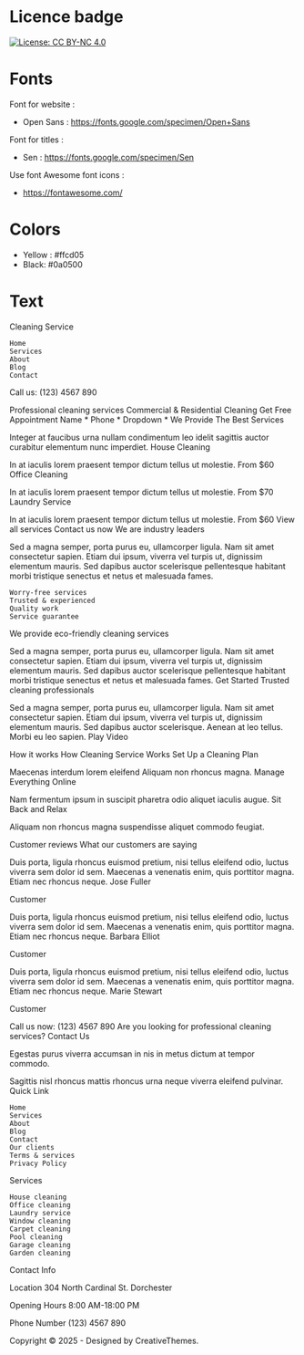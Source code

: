 # Licence badge

[![License: CC BY-NC 4.0](https://img.shields.io/badge/License-CC_BY--NC_4.0-lightgrey.svg)](https://creativecommons.org/licenses/by-nc/4.0/)

# Fonts 

Font for website : 
- Open Sans : https://fonts.google.com/specimen/Open+Sans

Font for titles :
- Sen : https://fonts.google.com/specimen/Sen

Use font Awesome font icons : 
- https://fontawesome.com/

# Colors

- Yellow : #ffcd05
- Black: #0a0500

# Text

Cleaning Service

    Home
    Services
    About
    Blog
    Contact

Call us: (123) 4567 890

Professional cleaning services
Commercial & Residential Cleaning
Get Free Appointment
Name *
Phone *
Dropdown *
We Provide The Best Services

Integer at faucibus urna nullam condimentum leo idelit sagittis auctor curabitur elementum nunc imperdiet.
House Cleaning

In at iaculis lorem praesent tempor dictum tellus ut molestie.
From $60
Office Cleaning

In at iaculis lorem praesent tempor dictum tellus ut molestie.
From $70
Laundry Service

In at iaculis lorem praesent tempor dictum tellus ut molestie.
From $60
View all services
Contact us now
We are industry leaders

Sed a magna semper, porta purus eu, ullamcorper ligula. Nam sit amet consectetur sapien. Etiam dui ipsum, viverra vel turpis ut, dignissim elementum mauris. Sed dapibus auctor scelerisque pellentesque habitant morbi tristique senectus et netus et malesuada fames.

    Worry-free services
    Trusted & experienced
    Quality work
    Service guarantee

We provide eco-friendly cleaning services

Sed a magna semper, porta purus eu, ullamcorper ligula. Nam sit amet consectetur sapien. Etiam dui ipsum, viverra vel turpis ut, dignissim elementum mauris. Sed dapibus auctor scelerisque pellentesque habitant morbi tristique senectus et netus et malesuada fames.
Get Started
Trusted cleaning professionals

Sed a magna semper, porta purus eu, ullamcorper ligula. Nam sit amet consectetur sapien. Etiam dui ipsum, viverra vel turpis ut, dignissim elementum mauris. Sed dapibus auctor scelerisque. Aenean at leo tellus. Morbi eu leo sapien.
Play Video

How it works
How Cleaning Service Works
Set Up a Cleaning Plan

Maecenas interdum lorem eleifend Aliquam non rhoncus magna.
Manage Everything Online

Nam fermentum ipsum in suscipit pharetra odio aliquet iaculis augue.
Sit Back and Relax

Aliquam non rhoncus magna suspendisse aliquet commodo feugiat.

Customer reviews
What our customers are saying

Duis porta, ligula rhoncus euismod pretium, nisi tellus eleifend odio, luctus viverra sem dolor id sem. Maecenas a venenatis enim, quis porttitor magna. Etiam nec rhoncus neque.
Jose Fuller

Customer

Duis porta, ligula rhoncus euismod pretium, nisi tellus eleifend odio, luctus viverra sem dolor id sem. Maecenas a venenatis enim, quis porttitor magna. Etiam nec rhoncus neque.
Barbara Elliot

Customer

Duis porta, ligula rhoncus euismod pretium, nisi tellus eleifend odio, luctus viverra sem dolor id sem. Maecenas a venenatis enim, quis porttitor magna. Etiam nec rhoncus neque.
Marie Stewart

Customer

Call us now: (123) 4567 890
Are you looking for professional cleaning services?
Contact Us

Egestas purus viverra accumsan in nis in metus dictum at tempor commodo.

Sagittis nisl rhoncus mattis rhoncus urna neque viverra eleifend pulvinar.
Quick Link

    Home
    Services
    About
    Blog
    Contact
    Our clients
    Terms & services
    Privacy Policy

Services

    House cleaning
    Office cleaning
    Laundry service
    Window cleaning
    Carpet cleaning
    Pool cleaning
    Garage cleaning
    Garden cleaning

Contact Info

Location
304 North Cardinal St. Dorchester

Opening Hours
8:00 AM-18:00 PM

Phone Number
(123) 4567 890

Copyright © 2025 - Designed by CreativeThemes.
